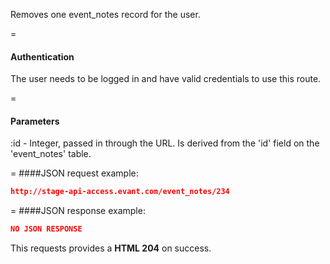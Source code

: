 <!-- --- title: DELETE /event_notes/:id -->

Removes one event_notes record for the user.

=
#### Authentication

The user needs to be logged in and have valid credentials to use this route.

=
#### Parameters

:id - Integer, passed in through the URL. Is derived from the 'id' field on the 'event_notes' table.

=
####JSON request example:
```json
http://stage-api-access.evant.com/event_notes/234
```

=
####JSON response example:

```json
NO JSON RESPONSE
```

This requests provides a <strong>HTML 204</strong> on success.